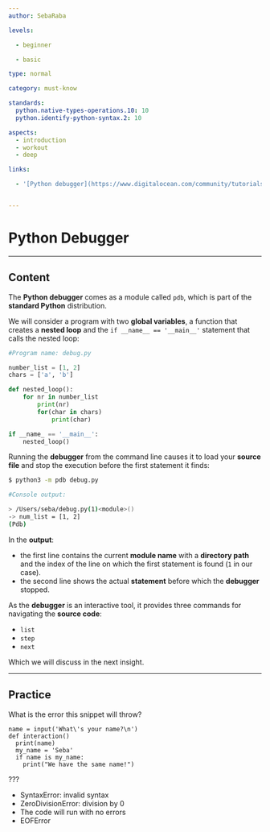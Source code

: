 ```yaml
---
author: SebaRaba

levels:

  - beginner

  - basic

type: normal

category: must-know

standards:
  python.native-types-operations.10: 10
  python.identify-python-syntax.2: 10

aspects:
  - introduction
  - workout
  - deep

links:

  - '[Python debugger](https://www.digitalocean.com/community/tutorials/how-to-use-the-python-debugger){website}'


---
```


# Python Debugger

---
## Content

The **Python debugger** comes as a module called `pdb`, which is part of the **standard Python** distribution.

We will consider a program with two **global variables**, a function that creates a **nested loop** and the `if __name__ == '__main__'` statement that calls the nested loop:
```python
#Program name: debug.py

number_list = [1, 2]  
chars = ['a', 'b']

def nested_loop():
    for nr in number_list
        print(nr)
        for(char in chars)
            print(char)

if __name_ == '__main__':
    nested_loop()
```

Running the **debugger** from the command line causes it to load your **source file** and stop the execution before the first statement it finds:

```bash
$ python3 -m pdb debug.py

#Console output:

> /Users/seba/debug.py(1)<module>()
-> num_list = [1, 2]
(Pdb)
```

In the **output**:
- the first line contains the current **module name** with a **directory path** and the index of the line on which the first statement is found (`1` in our case).
- the second line shows the actual **statement** before which the **debugger** stopped.

As the **debugger** is an interactive tool, it provides three commands for navigating the **source code**:
- `list`
- `step`
- `next`

Which we will discuss in the next insight.

---
## Practice

What is the error this snippet will throw?
```
name = input('What\'s your name?\n')
def interaction()
  print(name)
  my_name = 'Seba'
  if name is my_name:
    print("We have the same name!")
```
???


* SyntaxError: invalid syntax
* ZeroDivisionError: division by 0
* The code will run with no errors
* EOFError
